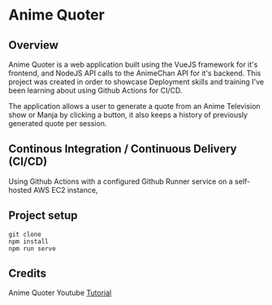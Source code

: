# Anime Quoter

## Overview
Anime Quoter is a web application built using the VueJS framework for it's frontend, and NodeJS API calls to the AnimeChan API for it's backend. This project was created in order to showcase Deployment skills and training I've been learning about using Github Actions for CI/CD.

The application allows a user to generate a quote from an Anime Television show or Manja by clicking a button, it also keeps a history of previously generated quote per session.

## Continous Integration / Continuous Delivery (CI/CD)
Using Github Actions with a configured Github Runner service on a self-hosted AWS EC2 instance, 

## Project setup
```
git clone
npm install
npm run serve
```

## Credits
Anime Quoter Youtube [Tutorial](https://www.youtube.com/watch?v=QfgxPiaUrms)
